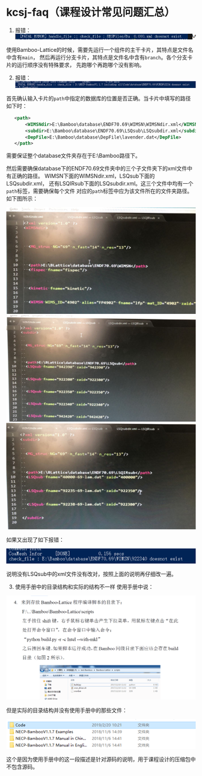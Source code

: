 # kcsj-faq（课程设计常见问题汇总）

1. 报错：
![Q1](img/Q1.png)

使用Bamboo-Lattice的时候，需要先运行一个组件的主干卡片，其特点是文件名中含有`main`，
然后再运行分支卡片，其特点是文件名中含有`branch`。各个分支卡片的运行顺序没有特殊要求，
先跑哪个再跑哪个没有影响。

2. 报错：
![Q2_1](img/Q2_1.png)

首先确认输入卡片的`path`中指定的数据库的位置是否正确。当卡片中填写的路径如下时：
```xml
   <path>
       <WIMSNdir>E:\Bamboo\database\ENDF70.69\WIMSN\WIMSNdir.xml</WIMSNdir>
       <subdir>E:\Bamboo\database\ENDF70.69\LSQsub\LSQsubdir.xml</subdir>
       <DepFile>E:\Bamboo\database\DepFile\lavender.dat</DepFile>
   </path>
```
需要保证整个database文件夹存在于E:\Bamboo路径下。

然后需要确保database下的ENDF70.69文件夹中的三个子文件夹下的xml文件中有正确的路径。
WIMSN下面的WIMSNdir.xml，LSQsub下面的LSQsubdir.xml，
还有LSQIRsub下面的LSQsubdir.xml。这三个文件中均有一个`path`标签，需要确保每个文件
对应的`path`标签中应为该文件所在的文件夹路径。如下图所示：

![A2_1](img/A2_1.jpg)
![A2_2](img/A2_2.jpg)
![A2_3](img/A2_3.jpg)

如果又出现了如下报错：

![Q2_2](img/Q2_2.png)

说明没有LSQsub中的xml文件没有改对，按照上面的说明再仔细改一遍。

3. 使用手册中的目录结构和实际的结构不一样
使用手册中说：

![Q3_1](img/Q3_1.png)

但是实际的目录结构并没有使用手册中的那些文件：

![Q3_2](img/Q3_2.png)

这个是因为使用手册中的这一段描述是针对源码的说明，用于课程设计的压缩包中不包含源码。

